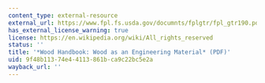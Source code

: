 ```yaml
---
content_type: external-resource
external_url: https://www.fpl.fs.usda.gov/documnts/fplgtr/fpl_gtr190.pdf
has_external_license_warning: true
license: https://en.wikipedia.org/wiki/All_rights_reserved
status: ''
title: '*Wood Handbook: Wood as an Engineering Material* (PDF)'
uid: 9f48b113-74e4-4113-861b-ca9c22bc5e2a
wayback_url: ''
---
```

